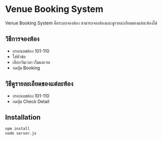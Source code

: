 # Venue Booking System

Venue Booking System คือระบบจองห้อง สามารถจองห้องและดูรายละเอียดของแต่ละห้องได้

## วิธีการจองห้อง

 - กรอกเลขห้อง 101-110
 - ใส่หัวข้อ
 - เลือกวันเวลา เริ่มและจบ
 - กดปุ่ม Booking

## วิธีดูรายละเอียดของแต่ละห้อง

 - กรอกเลขห้อง 101-110
 - กดปุ่ม Check Detail

## Installation

```bash
npm install
node server.js
```
